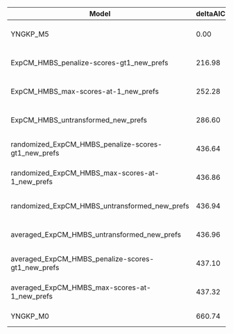 | Model                                               | deltaAIC | LogLikelihood | nParams | ParamValues                                   |
|-----------------------------------------------------|----------|---------------|---------|-----------------------------------------------|
| YNGKP_M5                                            | 0.00     | -17967.88     | 12      | alpha_omega=0.61, beta_omega=4.22, kappa=3.25 |
| ExpCM_HMBS_penalize-scores-gt1_new_prefs            | 216.98   | -18082.37     | 6       | beta=0.39, kappa=3.10, omega=0.14             |
| ExpCM_HMBS_max-scores-at-1_new_prefs                | 252.28   | -18100.02     | 6       | beta=0.36, kappa=3.09, omega=0.14             |
| ExpCM_HMBS_untransformed_new_prefs                  | 286.60   | -18117.18     | 6       | beta=0.32, kappa=3.09, omega=0.13             |
| randomized_ExpCM_HMBS_penalize-scores-gt1_new_prefs | 436.64   | -18192.20     | 6       | beta=0.03, kappa=3.07, omega=0.13             |
| randomized_ExpCM_HMBS_max-scores-at-1_new_prefs     | 436.86   | -18192.31     | 6       | beta=0.02, kappa=3.07, omega=0.13             |
| randomized_ExpCM_HMBS_untransformed_new_prefs       | 436.94   | -18192.35     | 6       | beta=0.02, kappa=3.07, omega=0.13             |
| averaged_ExpCM_HMBS_untransformed_new_prefs         | 436.96   | -18192.36     | 6       | beta=0.14, kappa=3.07, omega=0.13             |
| averaged_ExpCM_HMBS_penalize-scores-gt1_new_prefs   | 437.10   | -18192.43     | 6       | beta=0.11, kappa=3.07, omega=0.13             |
| averaged_ExpCM_HMBS_max-scores-at-1_new_prefs       | 437.32   | -18192.54     | 6       | beta=0.09, kappa=3.07, omega=0.13             |
| YNGKP_M0                                            | 660.74   | -18299.25     | 11      | kappa=3.19, omega=0.12                        |